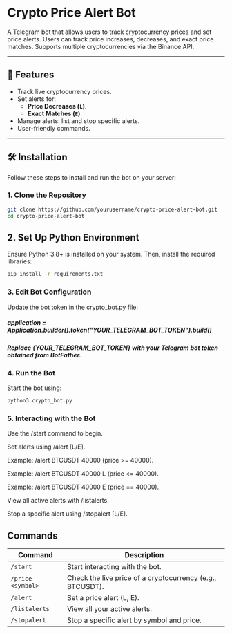 # Crypto Price Alert Bot

A Telegram bot that allows users to track cryptocurrency prices and set price alerts. Users can track price increases, decreases, and exact price matches. Supports multiple cryptocurrencies via the Binance API.

---

## 🚀 Features

- Track live cryptocurrency prices.
- Set alerts for:
  - **Price Decreases (`L`)**.
  - **Exact Matches (`E`)**.
- Manage alerts: list and stop specific alerts.
- User-friendly commands.

---

## 🛠 Installation

Follow these steps to install and run the bot on your server:

### 1. Clone the Repository
```bash
git clone https://github.com/yourusername/crypto-price-alert-bot.git
cd crypto-price-alert-bot
```
## 2. Set Up Python Environment
Ensure Python 3.8+ is installed on your system. Then, install the required libraries:
```bash
pip install -r requirements.txt
```
### 3. Edit Bot Configuration
Update the bot token in the crypto_bot.py file:

##### application = Application.builder().token("YOUR_TELEGRAM_BOT_TOKEN").build()
##### Replace {YOUR_TELEGRAM_BOT_TOKEN} with your Telegram bot token obtained from BotFather.

### 4. Run the Bot
Start the bot using:
```bash
python3 crypto_bot.py
```
### 5. Interacting with the Bot
Use the /start command to begin.

Set alerts using /alert <symbol> <price> [L/E].

Example: /alert BTCUSDT 40000 (price >= 40000).

Example: /alert BTCUSDT 40000 L (price <= 40000).

Example: /alert BTCUSDT 40000 E (price == 40000).

View all active alerts with /listalerts.

Stop a specific alert using /stopalert <symbol> <price> [L/E].

## Commands

| Command             | Description                                                                |
| ----------------- | ------------------------------------------------------------------ |
| `/start` | Start interacting with the bot.|
| `/price <symbol>` | Check the live price of a cryptocurrency (e.g., BTCUSDT). |
| `/alert` | Set a price alert (L, E). |
| `/listalerts` | View all your active alerts. |
| `/stopalert` | Stop a specific alert by symbol and price. |

